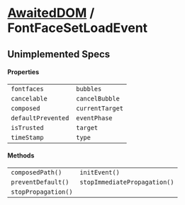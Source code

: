 # [AwaitedDOM](/docs/basic-client/awaited-dom) <span>/</span> FontFaceSetLoadEvent

<div class='overview'></div>

## Unimplemented Specs

#### Properties

|     |     |
| --- | --- |
| `fontfaces` | `bubbles` |
| `cancelable` | `cancelBubble` |
| `composed` | `currentTarget` |
| `defaultPrevented` | `eventPhase` |
| `isTrusted` | `target` |
| `timeStamp` | `type` |

#### Methods

|     |     |
| --- | --- |
| `composedPath()` | `initEvent()` |
| `preventDefault()` | `stopImmediatePropagation()` |
| `stopPropagation()` |  |
